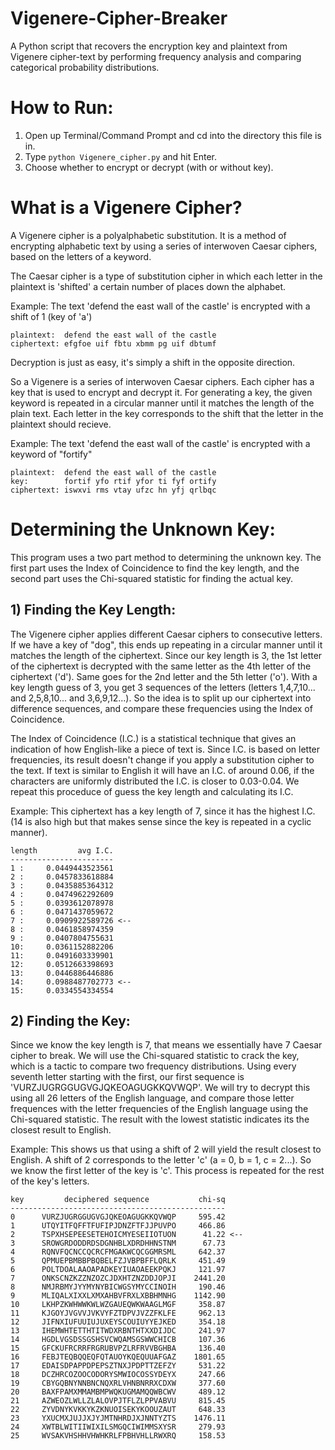 # Vigenere-Cipher-Breaker
A Python script that recovers the encryption key and plaintext from Vigenere cipher-text by performing frequency analysis and comparing categorical probability distributions.

# How to Run:
1) Open up Terminal/Command Prompt and cd into the directory this file is in.
2) Type `python Vigenere_cipher.py` and hit Enter.
3) Choose whether to encrypt or decrypt (with or without key).

# What is a Vigenere Cipher?
A Vigenere cipher is a polyalphabetic substitution.  It is a method of encrypting alphabetic text by using a series of interwoven Caesar ciphers, based on the letters of a keyword. 

The Caesar cipher is a type of substitution cipher in which each letter in the plaintext is 'shifted' a certain number of places down the alphabet.

Example: The text 'defend the east wall of the castle' is encrypted with a shift of 1 (key of 'a')
```
plaintext:  defend the east wall of the castle
ciphertext: efgfoe uif fbtu xbmm pg uif dbtumf
```
Decryption is just as easy, it's simply a shift in the opposite direction.

So a Vigenere is a series of interwoven Caesar ciphers.  Each cipher has a key that is used to encrypt and decrypt it.  For generating a key, the given keyword is repeated in a circular manner until it matches the length of the plain text.  Each letter in the key corresponds to the shift that the letter in the plaintext should recieve.

Example: The text 'defend the east wall of the castle' is encrypted with a keyword of "fortify"
```
plaintext:  defend the east wall of the castle
key:        fortif yfo rtif yfor ti fyf ortify 
ciphertext: iswxvi rms vtay ufzc hn yfj qrlbqc
```

# Determining the Unknown Key:
This program uses a two part method to determining the unknown key.  The first part uses the Index of Coincidence to find the key length, and the second part uses the Chi-squared statistic for finding the actual key.

## 1) Finding the Key Length:
The Vigenere cipher applies different Caesar ciphers to consecutive letters.  If we have a key of "dog", this ends up repeating in a circular manner until it matches the length of the ciphertext.  Since our key length is 3, the 1st letter of the ciphertext is decrypted with the same letter as the 4th letter of the ciphertext ('d'). Same goes for the 2nd letter and the 5th letter ('o'). With a key length guess of 3, you get 3 sequences of the letters (letters 1,4,7,10... and 2,5,8,10... and 3,6,9,12...).  So the idea is to split up our ciphertext into difference sequences, and compare these frequencies using the Index of Coincidence.  

The Index of Coincidence (I.C.) is a statistical technique that gives an indication of how English-like a piece of text is.  Since I.C. is based on letter frequencies, its result doesn't change if you apply a substitution cipher to the text.   If text is similar to English it will have an I.C. of around 0.06, if the characters are uniformly distributed the I.C. is closer to 0.03-0.04.  We repeat this proceduce of guess the key length and calculating its I.C.

Example: This ciphertext has a key length of 7, since it has the highest I.C. (14 is also high but that makes sense since the key is repeated in a cyclic manner).

```
length         avg I.C.
-----------------------
1 :     0.0449443523561
2 :     0.0457833618884
3 :     0.0435885364312
4 :     0.0474962292609
5 :     0.0393612078978
6 :     0.0471437059672
7 :     0.0909922589726 <--
8 :     0.0461858974359
9 :     0.0407804755631
10:     0.0361152882206
11:     0.0491603339901
12:     0.0512663398693
13:     0.0446886446886
14:     0.0988487702773 <--
15:     0.0334554334554
```

## 2) Finding the Key:
Since we know the key length is 7, that means we essentially have 7 Caesar cipher to break.  We will use the Chi-squared statistic to crack the key, which is a tactic to compare two frequency distributions.  Using every seventh letter starting with the first, our first sequence is 'VURZJUGRGGUGVGJQKEOAGUGKKQVWQP'.  We will try to decrypt this using all 26 letters of the English language, and compare those letter frequences with the letter frequencies of the English language using the Chi-squared statistic.  The result with the lowest statistic indicates its the closest result to English.  

Example: This shows us that using a shift of 2 will yield the result closest to English.  A shift of 2 corresponds to the letter 'c' (a = 0, b = 1, c = 2...).  So we know the first letter of the key is 'c'.  This process is repeated for the rest of the key's letters.
```
key         deciphered sequence           chi-sq
------------------------------------------------
0      VURZJUGRGGUGVGJQKEOAGUGKKQVWQP     595.42
1      UTQYITFQFFTFUFIPJDNZFTFJJPUVPO     466.86
2      TSPXHSEPEESETEHOICMYESEIIOTUON      41.22 <--
3      SROWGRDODDRDSDGNHBLXDRDHHNSTNM      67.73
4      RQNVFQCNCCQCRCFMGAKWCQCGGMRSML     642.37
5      QPMUEPBMBBPBQBELFZJVBPBFFLQRLK     451.49
6      POLTDOALAAOAPADKEYIUAOAEEKPQKJ     121.97
7      ONKSCNZKZZNZOZCJDXHTZNZDDJOPJI    2441.20
8      NMJRBMYJYYMYNYBICWGSYMYCCINOIH     190.46
9      MLIQALXIXXLXMXAHBVFRXLXBBHMNHG    1142.90
10     LKHPZKWHWWKWLWZGAUEQWKWAAGLMGF     358.87
11     KJGOYJVGVVJVKVYFZTDPVJVZZFKLFE     962.13
12     JIFNXIUFUUIUJUXEYSCOUIUYYEJKED     354.18
13     IHEMWHTETTHTITWDXRBNTHTXXDIJDC     241.97
14     HGDLVGSDSSGSHSVCWQAMSGSWWCHICB     107.36
15     GFCKUFRCRRFRGRUBVPZLRFRVVBGHBA     136.40
16     FEBJTEQBQQEQFQTAUOYKQEQUUAFGAZ    1801.65
17     EDAISDPAPPDPEPSZTNXJPDPTTZEFZY     531.22
18     DCZHRCOZOOCODORYSMWIOCOSSYDEYX     247.66
19     CBYGQBNYNNBNCNQXRLVHNBNRRXCDXW     377.60
20     BAXFPAMXMMAMBMPWQKUGMAMQQWBCWV     489.12
21     AZWEOZLWLLZLALOVPJTFLZLPPVABVU     815.45
22     ZYVDNYKVKKYKZKNUOISEKYKOOUZAUT     648.33
23     YXUCMXJUJJXJYJMTNHRDJXJNNTYZTS    1476.11
24     XWTBLWITIIWIXILSMGQCIWIMMSXYSR     279.93
25     WVSAKVHSHHVHWHKRLFPBHVHLLRWXRQ     158.53
```

